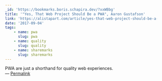 ```yaml
---
_id: 'https://bookmarks.boris.schapira.dev/?xxWBbg'
title: '"Yes, That Web Project Should Be a PWA", Aaron Gustafson'
link: 'https://alistapart.com/article/yes-that-web-project-should-be-a-pwa'
date: '2017-09-04'
tags:
    - name: pwa
      slug: pwa
    - name: quality
      slug: quality
    - name: sharemarks
      slug: sharemarks
---
```


PWA are just a shorthand for quality web experiences. <br>&#8212;
<a href="https://bookmarks.boris.schapira.dev/?xxWBbg" title="Permalink">Permalink</a>
